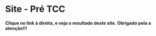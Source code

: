 # Site - Pré TCC 
#### Clique no link à direita, e veja o resultado deste site. Obrigado pela a atenção!!!
